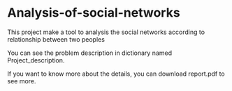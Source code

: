 # Analysis-of-social-networks
This project make a  tool to analysis the social networks according to relationship between two peoples

You can see the problem description in dictionary named Project_description.

If you want to know more about the details, you can download report.pdf to see more.
